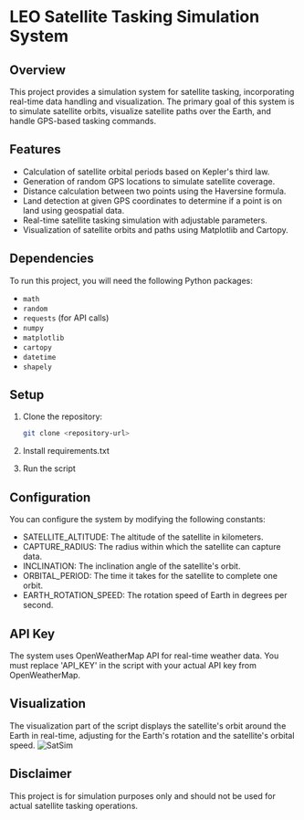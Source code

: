 # LEO Satellite Tasking Simulation System

## Overview

This project provides a simulation system for satellite tasking, incorporating real-time data handling and visualization. The primary goal of this system is to simulate satellite orbits, visualize satellite paths over the Earth, and handle GPS-based tasking commands.

## Features

- Calculation of satellite orbital periods based on Kepler's third law.
- Generation of random GPS locations to simulate satellite coverage.
- Distance calculation between two points using the Haversine formula.
- Land detection at given GPS coordinates to determine if a point is on land using geospatial data.
- Real-time satellite tasking simulation with adjustable parameters.
- Visualization of satellite orbits and paths using Matplotlib and Cartopy.

## Dependencies

To run this project, you will need the following Python packages:

- `math`
- `random`
- `requests` (for API calls)
- `numpy`
- `matplotlib`
- `cartopy`
- `datetime`
- `shapely`

## Setup

1. Clone the repository:
   ```bash
   git clone <repository-url>

2. Install requirements.txt

3. Run the script


## Configuration

You can configure the system by modifying the following constants:
- SATELLITE_ALTITUDE: The altitude of the satellite in kilometers.
- CAPTURE_RADIUS: The radius within which the satellite can capture data.
- INCLINATION: The inclination angle of the satellite's orbit.
- ORBITAL_PERIOD: The time it takes for the satellite to complete one orbit.
- EARTH_ROTATION_SPEED: The rotation speed of Earth in degrees per second.


## API Key

The system uses OpenWeatherMap API for real-time weather data. You must replace 'API_KEY' in the script with your actual API key from OpenWeatherMap.

## Visualization 

The visualization part of the script displays the satellite's orbit around the Earth in real-time, adjusting for the Earth's rotation and the satellite's orbital speed. 
![SatSim](https://github.com/logangutknecht/LEO-Sat-Scheduling-System/assets/105251737/ddea999f-c6a7-43f0-8a29-076a00e6af98)


## Disclaimer 

This project is for simulation purposes only and should not be used for actual satellite tasking operations.
